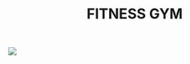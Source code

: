  <h1 align="center"<a link="https://abhigaikwad-7.github.io/FITNESS-GYM/">FITNESS GYM</a></h1><br>

<img src="https://github.com/AbhiGaikwad-7/FITNESS-GYM-/blob/main/fitnessgym.png?raw=true"/><br>

